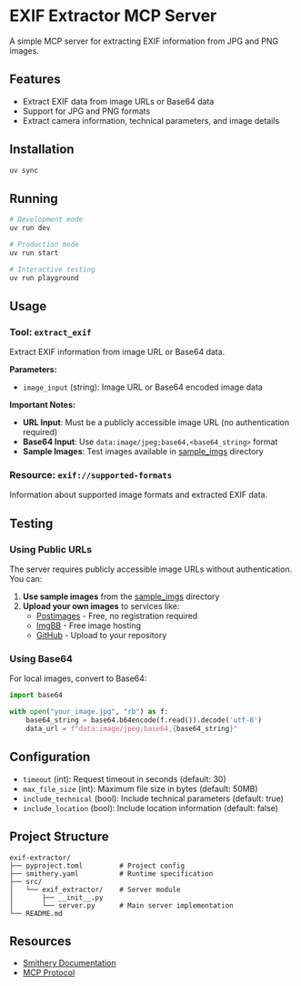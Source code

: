 # EXIF Extractor MCP Server

A simple MCP server for extracting EXIF information from JPG and PNG images.

## Features

- Extract EXIF data from image URLs or Base64 data
- Support for JPG and PNG formats
- Extract camera information, technical parameters, and image details

## Installation

```bash
uv sync
```

## Running

```bash
# Development mode
uv run dev

# Production mode
uv run start

# Interactive testing
uv run playground
```

## Usage

### Tool: `extract_exif`
Extract EXIF information from image URL or Base64 data.

**Parameters:**
- `image_input` (string): Image URL or Base64 encoded image data

**Important Notes:**
- **URL Input**: Must be a publicly accessible image URL (no authentication required)
- **Base64 Input**: Use `data:image/jpeg;base64,<base64_string>` format
- **Sample Images**: Test images available in [sample_imgs](https://github.com/your-username/exif-extractor/tree/main/sample_imgs) directory

### Resource: `exif://supported-formats`
Information about supported image formats and extracted EXIF data.

## Testing

### Using Public URLs
The server requires publicly accessible image URLs without authentication. You can:

1. **Use sample images** from the [sample_imgs](https://github.com/your-username/exif-extractor/tree/main/sample_imgs) directory
2. **Upload your own images** to services like:
   - [Postimages](https://postimages.org/) - Free, no registration required
   - [ImgBB](https://imgbb.com/) - Free image hosting
   - [GitHub](https://github.com) - Upload to your repository

### Using Base64
For local images, convert to Base64:
```python
import base64

with open("your_image.jpg", "rb") as f:
    base64_string = base64.b64encode(f.read()).decode('utf-8')
    data_url = f"data:image/jpeg;base64,{base64_string}"
```

## Configuration

- `timeout` (int): Request timeout in seconds (default: 30)
- `max_file_size` (int): Maximum file size in bytes (default: 50MB)
- `include_technical` (bool): Include technical parameters (default: true)
- `include_location` (bool): Include location information (default: false)

## Project Structure

```
exif-extractor/
├── pyproject.toml         # Project config
├── smithery.yaml          # Runtime specification
├── src/
│   └── exif_extractor/    # Server module
│       ├── __init__.py
│       └── server.py      # Main server implementation
└── README.md
```

## Resources

- [Smithery Documentation](https://smithery.ai/docs)
- [MCP Protocol](https://modelcontextprotocol.io)
